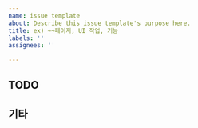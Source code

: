 ```yaml
---
name: issue template
about: Describe this issue template's purpose here.
title: ex) ~~페이지, UI 작업, 기능
labels: ''
assignees: ''

---
```


## TODO

<!-- TODO를 적어주세요 -->

## 기타

<!-- 기타 참고할 사항을 적어주세요 -->
